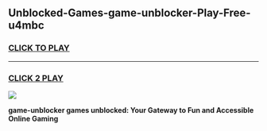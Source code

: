 
## Unblocked-Games-game-unblocker-Play-Free-u4mbc
<h3>
<a href="https://premium76.site?title=game-unblocker&ref=18A1">CLICK TO PLAY</a></h3>
<hr>

<h3>
<a href="https://premium76.site?title=game-unblocker&ref=18A1">CLICK 2 PLAY</a>
  
</h3>

<a href="https://premium76.site?title=game-unblocker&ref=18A1"><img src="https://clearcache.store/games.png"></a>


**game-unblocker games unblocked: Your Gateway to Fun and Accessible Online Gaming**
